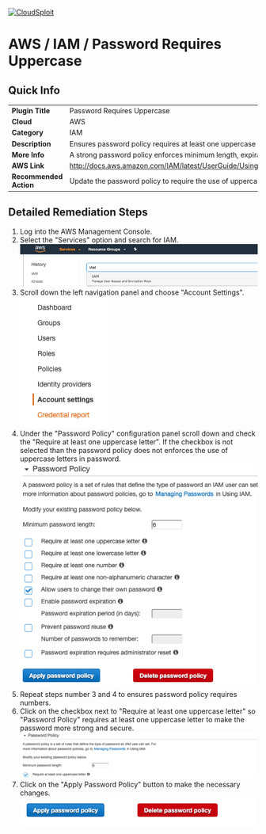 [![CloudSploit](https://cloudsploit.com/img/logo-new-big-text-100.png "CloudSploit")](https://cloudsploit.com)

# AWS / IAM / Password Requires Uppercase

## Quick Info

| | |
|-|-|
| **Plugin Title** | Password Requires Uppercase |
| **Cloud** | AWS |
| **Category** | IAM |
| **Description** | Ensures password policy requires at least one uppercase letter |
| **More Info** | A strong password policy enforces minimum length, expirations, reuse, and symbol usage |
| **AWS Link** | http://docs.aws.amazon.com/IAM/latest/UserGuide/Using_ManagingPasswordPolicies.html |
| **Recommended Action** | Update the password policy to require the use of uppercase letters |

## Detailed Remediation Steps
1. Log into the AWS Management Console.
2. Select the "Services" option and search for IAM. </br><img src="/resources/aws/iam/password-requires-uppercase/step2.png"/>
3. Scroll down the left navigation panel and choose "Account Settings". </br><img src="/resources/aws/iam/password-requires-uppercase/step3.png"/>
4. Under the "Password Policy" configuration panel scroll down and check the "Require at least one uppercase letter". If the checkbox is not selected than the password policy does not  enforces the use of uppercase letters in password.</br><img src="/resources/aws/iam/password-requires-uppercase/step4.png"/>
5. Repeat steps number 3 and 4 to ensures password policy requires numbers.</br>
6. Click on the checkbox next to "Require at least one uppercase letter" so "Password Policy" requires at least one uppercase letter to make the password more strong and secure. </br> <img src="/resources/aws/iam/password-requires-uppercase/step6.png"/>
7. Click on the "Apply Password Policy" button to make the necessary changes.</br><img src="/resources/aws/iam/password-requires-uppercase/step7.png"/>
